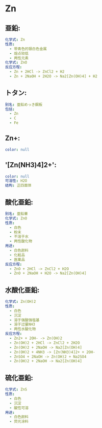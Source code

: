 # Zn

## 亜鉛:

```yaml
化学式: Zn
性质:
  - 带青色的银白色金属
  - 熔点较低
  - 两性元素
化学式: ZnO
反应方程:
  - Zn + 2HCl -> ZnCl2 + H2
  - Zn + 2NaOH + 2H2O -> Na2[Zn(OH)4] + H2

```

## トタン:

```yaml
别名: 亜鉛めっき鋼板
包括:
  - Zn
  - C
  - Fe

```

## Zn+:

```yaml
color: null

```

## '[Zn(NH3)4]2+':

```yaml
color: null
可溶性: H2O
结构: 正四面体

```

## 酸化亜鉛:

```yaml
别名: 亜鉛華
化学式: ZnO
性质:
  - 白色
  - 粉末
  - 不溶于水
  - 两性酸化物
用途:
  - 白色颜料
  - 化粧品
  - 医薬品
反应方程:
  - ZnO + 2HCl -> ZnCl2 + H2O
  - ZnO + 2NaOH + H2O -> Na2[Zn(OH)4]

```

## 水酸化亜鉛:

```yaml
化学式: Zn(OH)2
性质:
  - 白色
  - 沉淀
  - 溶于强酸强塩基
  - 溶于过量NH3
  - 两性水酸化物
反应方程:
  - Zn2+ + 2OH- -> Zn(OH)2
  - Zn(OH)2 + 2HCl -> ZnCl2 + 2H2O
  - Zn(OH)2 + 2NaOH -> Na2[Zn(OH)4]
  - Zn(OH)2 + 4NH3 -> [Zn(NH3)4]2+ + 2OH-
  - ZnSO4 + 2NaOH -> Zn(OH)2 + Na2SO4
  - Zn(OH)2 + 2NaOH -> Na2[Zn(OH)4]

```

## 硫化亜鉛:

```yaml
化学式: ZnS
性质:
  - 白色
  - 沉淀
  - 酸性可溶
用途:
  - 白色颜料
  - 荧光涂料
```